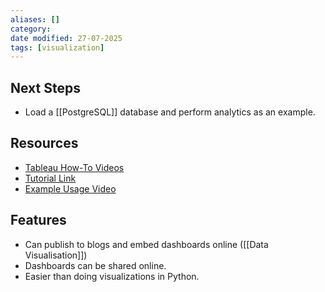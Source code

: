 ```yaml
---
aliases: []
category:
date modified: 27-07-2025
tags: [visualization]
---
```

## Next Steps
- Load a [[PostgreSQL]] database and perform analytics as an example.
## Resources
- [Tableau How-To Videos](https://public.tableau.com/app/learn/how-to-videos)
- [Tutorial Link](https://public.tableau.com/app/learn/how-to-videos)
- [Example Usage Video](https://www.youtube.com/watch?v=L5PL0gg1cPQ)
## Features
- Can publish to blogs and embed dashboards online ([[Data Visualisation]])
- Dashboards can be shared online.
- Easier than doing visualizations in Python.

